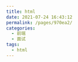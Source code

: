 ```yaml
---
title: html
date: 2021-07-24 16:43:12
permalink: /pages/970ea2/
categories:
  - 前端
  - 面试
tags:
  - html
---
```

